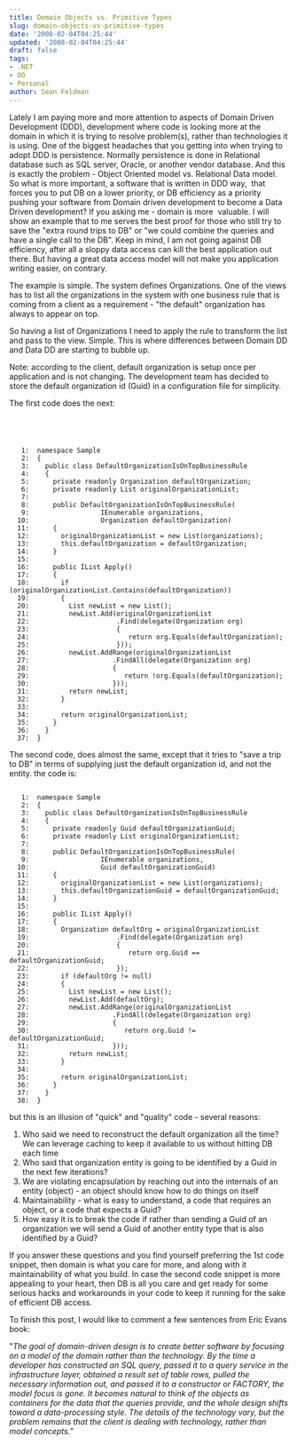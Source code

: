 ```yaml
---
title: Domain Objects vs. Primitive Types
slug: domain-objects-vs-primitive-types
date: '2008-02-04T04:25:44'
updated: '2008-02-04T04:25:44'
draft: false
tags:
- .NET
- OO
- Personal
author: Sean Feldman
---
```



Lately I am paying more and more attention to aspects of Domain Driven Development (DDD), development where code is looking more at the domain in which it is trying to resolve problem(s), rather than technologies it is using. One of the biggest headaches that you getting into when trying to adopt DDD is persistence. Normally persistence is done in Relational database such as SQL server, Oracle, or another vendor database. And this is exactly the problem - Object Oriented model vs. Relational Data model. So what is more important, a software that is written in DDD way,  that forces you to put DB on a lower priority, or DB efficiency as a priority pushing your software from Domain driven development to become a Data Driven development? If you asking me - domain is more  valuable. I will show an example that to me serves the best proof for those who still try to save the "extra round trips to DB" or "we could combine the queries and have a single call to the DB". Keep in mind, I am not going against DB efficiency, after all a sloppy data access can kill the best application out there. But having a great data access model will not make you application writing easier, on contrary.

The example is simple. The system defines Organizations. One of the views has to list all the organizations in the system with one business rule that is coming from a client as a requirement - "the default" organization has always to appear on top.

So having a list of Organizations I need to apply the rule to transform the list and pass to the view. Simple. This is where differences between Domain DD and Data DD are starting to bubble up.

Note: according to the client, default organization is setup once per application and is not changing. The development team has decided to store the default organization id (Guid) in a configuration file for simplicity.

The first code does the next:

```



```
```

   1:  namespace Sample
   2:  {
   3:    public class DefaultOrganizationIsOnTopBusinessRule
   4:    {
   5:      private readonly Organization defaultOrganization;
   6:      private readonly List originalOrganizationList;
   7:   
   8:      public DefaultOrganizationIsOnTopBusinessRule(
   9:                  IEnumerable organizations,
  10:                  Organization defaultOrganization)
  11:      {
  12:        originalOrganizationList = new List(organizations);
  13:        this.defaultOrganization = defaultOrganization;
  14:      }
  15:   
  16:      public IList Apply()
  17:      {
  18:        if (originalOrganizationList.Contains(defaultOrganization))
  19:        {
  20:          List newList = new List();
  21:          newList.Add(originalOrganizationList
  22:                      .Find(delegate(Organization org)
  23:                      {
  24:                         return org.Equals(defaultOrganization);
  25:                      }));
  26:          newList.AddRange(originalOrganizationList
  27:                     .FindAll(delegate(Organization org)
  28:                     {
  29:                        return !org.Equals(defaultOrganization);
  30:                     }));
  31:          return newList;
  32:        }
  33:   
  34:        return originalOrganizationList;
  35:      }
  36:    }
  37:  }

```

The second code, does almost the same, except that it tries to "save a trip to DB" in terms of supplying just the default organization id, and not the entity. the code is:

```

   1:  namespace Sample
   2:  {
   3:    public class DefaultOrganizationIsOnTopBusinessRule
   4:    {
   5:      private readonly Guid defaultOrganizationGuid;
   6:      private readonly List originalOrganizationList;
   7:   
   8:      public DefaultOrganizationIsOnTopBusinessRule(
   9:                  IEnumerable organizations,
  10:                  Guid defaultOrganizationGuid)
  11:      {
  12:        originalOrganizationList = new List(organizations);
  13:        this.defaultOrganizationGuid = defaultOrganizationGuid;
  14:      }
  15:   
  16:      public IList Apply()
  17:      {
  18:        Organization defaultOrg = originalOrganizationList
  19:                      .Find(delegate(Organization org)
  20:                      {
  21:                         return org.Guid == defaultOrganizationGuid;
  22:                      });
  23:        if (defaultOrg != null)
  24:        {
  25:          List newList = new List();
  26:          newList.Add(defaultOrg);
  27:          newList.AddRange(originalOrganizationList
  28:                     .FindAll(delegate(Organization org)
  29:                     {
  30:                        return org.Guid != defaultOrganizationGuid;
  31:                     }));
  32:          return newList;
  33:        }
  34:   
  35:        return originalOrganizationList;
  36:      }
  37:    }
  38:  }

```

but this is an illusion of "quick" and "quality" code - several reasons:

1. Who said we need to reconstruct the default organization all the time? We can leverage caching to keep it available to us without hitting DB each time
2. Who said that organization entity is going to be identified by a Guid in the next few iterations?
3. We are violating encapsulation by reaching out into the internals of an entity (object) - an object should know how to do things on itself
4. Maintainability - what is easy to understand, a code that requires an object, or a code that expects a Guid?
5. How easy it is to break the code if rather than sending a Guid of an organization we will send a Guid of another entity type that is also identified by a Guid?

If you answer these questions and you find yourself preferring the 1st code snippet, then domain is what you care for more, and along with it maintainability of what you build. In case the second code snippet is more appealing to your heart, then DB is all you care and get ready for some serious hacks and workarounds in your code to keep it running for the sake of efficient DB access.

To finish this post, I would like to comment a few sentences from Eric Evans book:

"*The goal of domain-driven design is to create better software by focusing on a model of the domain rather than the technology. By the time a developer has constructed an SQL query, passed it to a query service in the infrastructure layer, obtained a result set of table rows, pulled the necessary information out, and passed it to a constructor or FACTORY, the model focus is gone. It becomes natural to think of the objects as containers for the data that the queries provide, and the whole design shifts toward a data-processing style. The details of the technology vary, but the problem remains that the client is dealing with technology, rather than model concepts.*"


